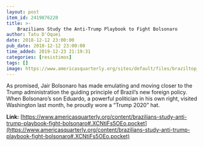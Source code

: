 ```yaml
---
layout: post
item_id: 2419876220
title: >-
    Brazilians Study the Anti-Trump Playbook to Fight Bolsonaro
author: Tatu D'Oquei
date: 2018-12-12 23:00:00
pub_date: 2018-12-12 23:00:00
time_added: 2019-12-23 21:19:31
categories: [resistimos]
tags: []
image: https://www.americasquarterly.org/sites/default/files/braziltop_2.jpg
---
```


As promised, Jair Bolsonaro has made emulating and moving closer to the Trump administration the guiding principle of Brazil’s new foreign policy. When Bolsonaro’s son Eduardo, a powerful politician in his own right, visited Washington last month, he proudly wore a “Trump 2020” hat.

**Link:** [https://www.americasquarterly.org/content/brazilians-study-anti-trump-playbook-fight-bolsonaro#.XCNtiFs5OEo.pocket](https://www.americasquarterly.org/content/brazilians-study-anti-trump-playbook-fight-bolsonaro#.XCNtiFs5OEo.pocket)

